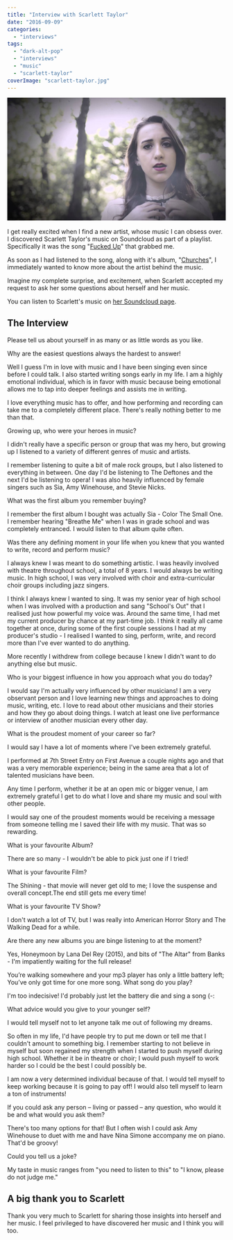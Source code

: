 ```yaml
---
title: "Interview with Scarlett Taylor"
date: "2016-09-09"
categories: 
  - "interviews"
tags: 
  - "dark-alt-pop"
  - "interviews"
  - "music"
  - "scarlett-taylor"
coverImage: "scarlett-taylor.jpg"
---
```


[![](images/scarlett-taylor.jpg)](https://davidpeach.co.uk/wp-content/uploads/2023/05/scarlett-taylor.jpg)

I get really excited when I find a new artist, whose music I can obsess over. I discovered Scarlett Taylor's music on Soundcloud as part of a playlist. Specifically it was the song "[Fucked Up](https://soundcloud.com/scarlett-taylor-4/fucked-up)" that grabbed me.

As soon as I had listened to the song, along with it's album, "[Churches](https://soundcloud.com/scarlett-taylor-4/sets/churches-2)", I immediately wanted to know more about the artist behind the music.

Imagine my complete surprise, and excitement, when Scarlett accepted my request to ask her some questions about herself and her music.

You can listen to Scarlett's music on [her Soundcloud page](https://soundcloud.com/scarlett-taylor-4).

## The Interview

Please tell us about yourself in as many or as little words as you like.

Why are the easiest questions always the hardest to answer!

Well I guess I'm in love with music and I have been singing even since before I could talk. I also started writing songs early in my life. I am a highly emotional individual, which is in favor with music because being emotional allows me to tap into deeper feelings and assists me in writing.

I love everything music has to offer, and how performing and recording can take me to a completely different place. There's really nothing better to me than that.

Growing up, who were your heroes in music?

I didn't really have a specific person or group that was my hero, but growing up I listened to a variety of different genres of music and artists.

I remember listening to quite a bit of male rock groups, but I also listened to everything in between. One day I'd be listening to The Deftones and the next I'd be listening to opera! I was also heavily influenced by female singers such as Sia, Amy Winehouse, and Stevie Nicks.

What was the first album you remember buying?

I remember the first album I bought was actually Sia - Color The Small One. I remember hearing "Breathe Me" when I was in grade school and was completely entranced. I would listen to that album quite often.

Was there any defining moment in your life when you knew that you wanted to write, record and perform music?

I always knew I was meant to do something artistic. I was heavily involved with theatre throughout school, a total of 8 years. I would always be writing music. In high school, I was very involved with choir and extra-curricular choir groups including jazz singers.

I think I always knew I wanted to sing. It was my senior year of high school when I was involved with a production and sang "School's Out" that I realised just how powerful my voice was. Around the same time, I had met my current producer by chance at my part-time job. I think it really all came together at once, during some of the first couple sessions I had at my producer's studio - I realised I wanted to sing, perform, write, and record more than I've ever wanted to do anything.

More recently I withdrew from college because I knew I didn't want to do anything else but music.

Who is your biggest influence in how you approach what you do today?

I would say I'm actually very influenced by other musicians! I am a very observant person and I love learning new things and approaches to doing music, writing, etc. I love to read about other musicians and their stories and how they go about doing things. I watch at least one live performance or interview of another musician every other day.

What is the proudest moment of your career so far?

I would say I have a lot of moments where I've been extremely grateful.

I performed at 7th Street Entry on First Avenue a couple nights ago and that was a very memorable experience; being in the same area that a lot of talented musicians have been.

Any time I perform, whether it be at an open mic or bigger venue, I am extremely grateful I get to do what I love and share my music and soul with other people.

I would say one of the proudest moments would be receiving a message from someone telling me I saved their life with my music. That was so rewarding.

What is your favourite Album?

There are so many - I wouldn't be able to pick just one if I tried!

What is your favourite Film?

The Shining - that movie will never get old to me; I love the suspense and overall concept.The end still gets me every time!

What is your favourite TV Show?

I don't watch a lot of TV, but I was really into American Horror Story and The Walking Dead for a while.

Are there any new albums you are binge listening to at the moment?

Yes, Honeymoon by Lana Del Rey (2015), and bits of "The Altar" from Banks - I'm impatiently waiting for the full release!

You’re walking somewhere and your mp3 player has only a little battery left; You’ve only got time for one more song. What song do you play?

I'm too indecisive! I'd probably just let the battery die and sing a song (-:

What advice would you give to your younger self?

I would tell myself not to let anyone talk me out of following my dreams.

So often in my life, I'd have people try to put me down or tell me that I couldn't amount to something big. I remember starting to not believe in myself but soon regained my strength when I started to push myself during high school. Whether it be in theatre or choir; I would push myself to work harder so I could be the best I could possibly be.

I am now a very determined individual because of that. I would tell myself to keep working because it is going to pay off! I would also tell myself to learn a ton of instruments!

If you could ask any person – living or passed – any question, who would it be and what would you ask them?

There's too many options for that! But I often wish I could ask Amy Winehouse to duet with me and have Nina Simone accompany me on piano. That'd be groovy!

Could you tell us a joke?

My taste in music ranges from "you need to listen to this" to "I know, please do not judge me."

## A big thank you to Scarlett

Thank you very much to Scarlett for sharing those insights into herself and her music. I feel privileged to have discovered her music and I think you will too.
